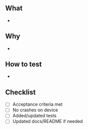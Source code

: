 ## What
- 

## Why
- 

## How to test
- 

## Checklist
- [ ] Acceptance criteria met
- [ ] No crashes on device
- [ ] Added/updated tests
- [ ] Updated docs/README if needed
